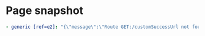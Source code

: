 # Page snapshot

```yaml
- generic [ref=e2]: "{\"message\":\"Route GET:/customSuccessUrl not found\",\"error\":\"Not Found\",\"statusCode\":404}"
```